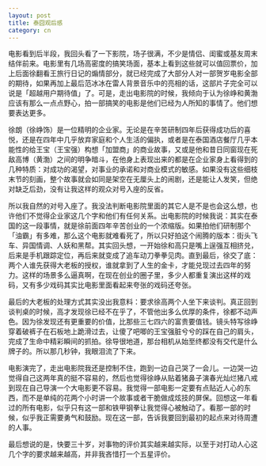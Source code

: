 ```yaml
---
layout: post
title: 泰囧观后感
category: cn
---
```

电影看到后半段，我回头看了一下影院，场子很满，不少是情侣、闺蜜或基友周末结伴前来。电影里有几场高密度的搞笑场面，基本上看到这些就可以值回票价，加上后面徐翻看王旅行日记的煽情部分，就已经完成了大部分人对一部贺岁电影全部的期待，如果再加上最后范冰冰在雷人背景音乐中的亮相的话，这部片子完全可以说是「超越用户期待值」了。可是，走出电影院的时候，我倾向于认为徐峥和黄渤应该有那么一点点野心，拍一部搞笑的电影是他们已经为人所知的事情了。他们想要表达更多。

徐朗（徐峥饰）是一位精明的企业家。无论是在辛苦研制四年后获得成功后的喜悦，还是在四年中几乎放弃家庭和个人生活的偏执，或者是在泰国酒店餐厅几乎本能性的给王宝（王宝强）构想「加盟商」的商业故事，又或是他和昔日同窗现在死敌高博（黄渤）之间的明争暗斗，在他身上表现出来的都是在企业家身上看得到的几种特质：对成功的渴望，对事业的承诺和对商业模式的敏感。如果没有这些细枝末节的刻画，整个故事就会如同是架空在无厘头上的闹剧，还是能让人发笑，但绝对缺乏后劲，没有让我这样的观众对号入座的反省。

所以我自然的对号入座了。我没法判断电影院里面的其它人是不是也会这么想，也许他们不觉得企业家这几个字和他们有任何关系。出电影院的时候我说：其实在泰国的这一段事情，就是徐前面四年辛苦创业的一个浓缩版。如果拍他们研制那个「油霸」有多难，那么这个电影就难看死了，所以只好拍这个闹腾的版本：街头飞车、异国情调、人妖和黑帮。其实回头想，一开始徐和高只是嘴上逞强互相挤兑，后来是手机跟踪定位，再后来就变成了追车动刀拳拳见肉。直到最后，徐交了底：两个人谁先获得大老板的授权，谁就拿到了人生的金卡，才能兑现过去四年的努力。这样的场景多么逼真啊，在现在创业的圈子里，多少人都重复演出这样的戏码，又有多少戏码其实比电影里面看起来夸张的戏码还夸张。

最后的大老板的处理方式其实没出我意料：要求徐高两个人坐下来谈判。真正回到谈判桌的时候，高才发现徐已经不在乎了，不管他出多么优厚的条件，徐都不动声色。因为徐发现还有更重要的价值，比那些三七四六的富贵要值钱。镜头特写徐峥穿着破裤子在石板地上跪滑过去，让傻了吧唧的王宝强脏兮兮的踩在自己的肩头，完成了生命中精彩瞬间的抓拍。徐导很地道，那台相机从始至终都没有交代是什么牌子的。所以那几秒钟，我眼泪流了下来。

电影演完了，走出电影院我还是控制不住，跑到一边自己哭了一会儿。一边哭一边觉得自己这两年真的挺不容易的，然后也觉得徐峥从贴着猪鼻子演春光灿烂猪八戒到现在自己导演一个大电影更不容易。我觉得一部电影一定要有点贴近人心的东西，而不是单纯的花两个小时讲一个故事或者干脆做成炫技的屏保。回想这一年看过的所有电影，似乎只有这一部和铁甲钢拳让我觉得心被触动了。看那一部的时候，似乎我正需要勇气和鼓励。现在这一部，告诉我要回到最初的起点来对待周遭的人事。

最后想说的是，快要三十岁，对事物的评价其实越来越实际，以至于对打动人心这几个字的要求越来越高，并非我吝惜打一个五星评价。
